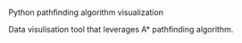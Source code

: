 # 
Python pathfinding algorithm visualization 

Data visulisation tool that leverages A* pathfinding algorithm.



